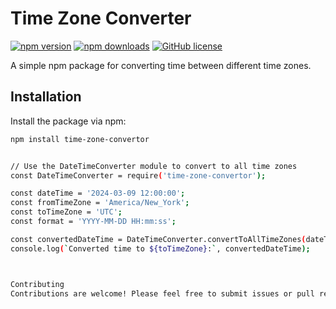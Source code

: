 # Time Zone Converter

[![npm version](https://img.shields.io/npm/v/time-zone-convertor.svg)](https://www.npmjs.com/package/time-zone-convertor)
[![npm downloads](https://img.shields.io/npm/dt/time-zone-convertor.svg)](https://www.npmjs.com/package/time-zone-convertor)
[![GitHub license](https://img.shields.io/github/license/yourusername/time-zone-convertor)](https://github.com/yourusername/time-zone-convertor/blob/main/LICENSE)

A simple npm package for converting time between different time zones.

## Installation

Install the package via npm:

```bash
npm install time-zone-convertor


// Use the DateTimeConverter module to convert to all time zones
const DateTimeConverter = require('time-zone-convertor');

const dateTime = '2024-03-09 12:00:00';
const fromTimeZone = 'America/New_York';
const toTimeZone = 'UTC';
const format = 'YYYY-MM-DD HH:mm:ss';

const convertedDateTime = DateTimeConverter.convertToAllTimeZones(dateTime, fromTimeZone, toTimeZone, format);
console.log(`Converted time to ${toTimeZone}:`, convertedDateTime);



Contributing
Contributions are welcome! Please feel free to submit issues or pull requests.
